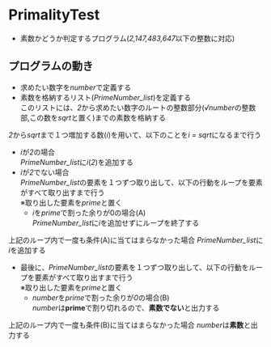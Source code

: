 # PrimalityTest
- 素数かどうか判定するプログラム(*2,147,483,647*以下の整数に対応)
## プログラムの動き
- 求めたい数字を*number*で定義する
- 素数を格納するリスト(*PrimeNumber_list*)を定義する  
このリストには、*2*から求めたい数字のルートの整数部分(*√number*の整数部,この数を*sqrt*と置く)までの素数を格納する

*2*から*sqrt*まで１つ増加する数(*i*)を用いて、以下のことを*i = sqrt*になるまで行う
- *i*が*2*の場合  
 *PrimeNumber_list*に*i*(*2*)を追加する
 - *i*が*2*でない場合  
 *PrimeNumber_list*の要素を１つずつ取り出して、以下の行動をループを要素がすべて取り出すまで行う  
 ※取り出した要素を*prime*と置く
   - *i*を*prime*で割った余りが0の場合(A)  
   *PrimeNumber_list*に*i*を追加せずにループを終了する  
   
上記のループ内で一度も条件(A)に当てはまらなかった場合
 *PrimeNumber_list*に*i*を追加する
   
 - 最後に、*PrimeNumber_list*の要素を１つずつ取り出して、以下の行動をループを要素がすべて取り出すまで行う  
※取り出した要素を*prime*と置く
   - *number*を*prime*で割った余りが*0*の場合(B)  
   *number*は**prime**で割り切れるので、**素数でない**と出力する

上記のループ内で一度も条件(B)に当てはまらなかった場合
*number*は**素数**と出力する

